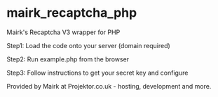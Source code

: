 # mairk_recaptcha_php
Mairk's Recaptcha V3 wrapper for PHP

Step1: Load the code onto your server (domain required)

Step2: Run example.php from the browser

Step3: Follow instructions to get your secret key and configure


Provided by Mairk at Projektor.co.uk - hosting, development and more.

